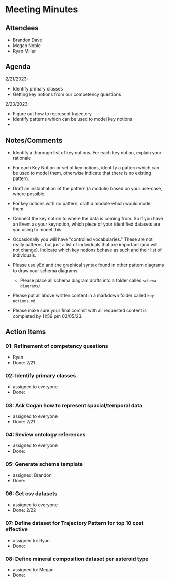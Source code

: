 # Meeting Minutes

##  Attendees
* Brandon Dave
* Megan Noble
* Ryan Miller 

##  Agenda
2/21/2023:
- Identify primary classes
- Getting key notions from our competency questions

2/23/2023:
- Figure out how to represent trajectory
- Identify patterns which can be used to model key notions
- 

##  Notes/Comments
- Identify a thorough list of key notions. For each key notion, explain your rationale
- For each Key Notion or set of key notions, identify a pattern which can be used to model them, otherwise indicate that there is no existing pattern.
- Draft an instantiation of the pattern (a module) based on your use-case, where possible.
- For key notions with no pattern, draft a module which would model them.
- Connect the key notion to where the data is coming from. So if you have an Event as your keynotion, which piece of your identified datasets are you using to model this.
- Occasionally you will have "controlled vocabularies." These are not really patterns, but just a list of individuals that are important (and will not change). Indicate which key notions behave as such and their list of individuals.

- Please use yEd and the graphical syntax found in other pattern diagrams to draw your schema diagrams.
  - Please place all schema diagram drafts into a folder called `schema-diagrams/`.

- Please put all above written content in a markdown folder called `key-notions.md`.

- Please make sure your final commit with all requested content is completed by 11:59 pm 03/05/23.

##  Action Items
###  01:  Refinement of competency questions
- Ryan
- Done: 2/21

###  02:  Identify primary classes
- assigned to everyone
- Done: 

###  03:  Ask Cogan how to represent spacial/temporal data
- assigned to everyone
- Done: 2/21

###  04:  Review ontology references
- assigned to everyone
- Done: 

###  05:  Generate schema template
- assigned:  Brandon
- Done: 

###  06:  Get csv datasets
- assigned to everyone
- Done: 2/22

###  07:  Define dataset for Trajectory Pattern for top 10 cost effective
- assigned to:  Ryan
- Done:

###  08:  Define mineral composition dataset per asteroid type
- assigned to:  Megan
- Done:
